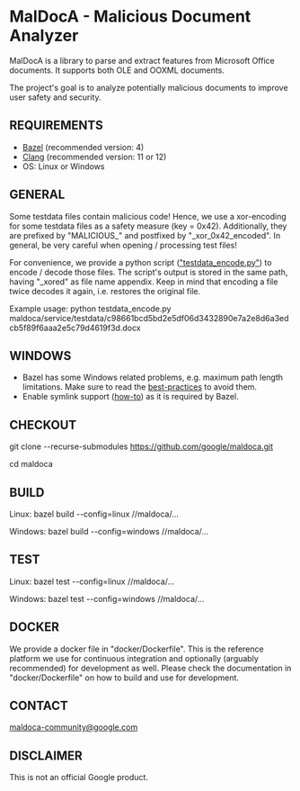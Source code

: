 # MalDocA - Malicious Document Analyzer

MalDocA is a library to parse and extract features from Microsoft Office documents. It supports both OLE and OOXML documents.

The project's goal is to analyze potentially malicious documents to improve user safety and security.

## REQUIREMENTS
- [Bazel](https://bazel.build) (recommended version: 4)
- [Clang](https://clang.llvm.org) (recommended version: 11 or 12)
- OS: Linux or Windows

## GENERAL
Some testdata files contain malicious code! Hence, we use a xor-encoding for some testdata files as a safety measure (key = 0x42). Additionally, they are prefixed by "MALICIOUS_" and postfixed by "_xor_0x42_encoded". In general, be very careful when opening / processing test files!

For convenience, we provide a python script (["testdata_encode.py"](https://github.com/google/maldoca/blob/master/testdata_encode.py)) to encode / decode those files. The script's output is stored in the same path, having "_xored" as file name appendix. Keep in mind that encoding a file twice decodes it again, i.e. restores the original file.

Example usage: python testdata_encode.py maldoca/service/testdata/c98661bcd5bd2e5df06d3432890e7a2e8d6a3edcb5f89f6aaa2e5c79d4619f3d.docx

## WINDOWS
- Bazel has some Windows related problems, e.g. maximum path length limitations. Make sure to read the [best-practices](https://docs.bazel.build/versions/main/windows.html#best-practices) to avoid them.
- Enable symlink support ([how-to](https://docs.bazel.build/versions/main/windows.html#enable-symlink-support)) as it is required by Bazel.

## CHECKOUT
git clone --recurse-submodules https://github.com/google/maldoca.git

cd maldoca

## BUILD
Linux: bazel build --config=linux //maldoca/...

Windows: bazel build --config=windows //maldoca/...

## TEST
Linux: bazel test --config=linux //maldoca/...

Windows: bazel test --config=windows //maldoca/...

## DOCKER
We provide a docker file in "docker/Dockerfile". This is the reference
platform we use for continuous integration and optionally (arguably recommended)
for development as well. Please check the documentation in "docker/Dockerfile" on how to
build and use for development.

## CONTACT
maldoca-community@google.com

## DISCLAIMER
This is not an official Google product.
